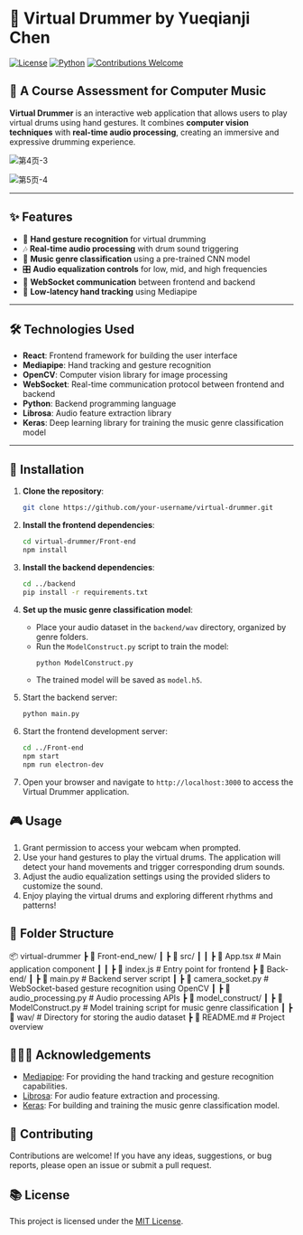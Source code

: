 # 🥁 Virtual Drummer by Yueqianji Chen

[![License](https://img.shields.io/badge/license-MIT-blue.svg)](LICENSE)
[![Python](https://img.shields.io/badge/python-3.8%2B-brightgreen.svg)](https://www.python.org/)
[![Contributions Welcome](https://img.shields.io/badge/contributions-welcome-orange.svg)](CONTRIBUTING.md)

## 🎵 A Course Assessment for Computer Music

**Virtual Drummer** is an interactive web application that allows users to play virtual drums using hand gestures. It combines **computer vision techniques** with **real-time audio processing**, creating an immersive and expressive drumming experience.

![第4页-3](https://github.com/user-attachments/assets/85e64bb8-a7c6-4bb4-9f8f-e4a6f52f9b17)

![第5页-4](https://github.com/user-attachments/assets/f649c23f-e614-4613-9df3-ebc6c6a7f00d)



---

## ✨ Features

- 👋 **Hand gesture recognition** for virtual drumming
- 🎶 **Real-time audio processing** with drum sound triggering
- 🎵 **Music genre classification** using a pre-trained CNN model
- 🎛 **Audio equalization controls** for low, mid, and high frequencies
- 🔄 **WebSocket communication** between frontend and backend
- 🚀 **Low-latency hand tracking** using Mediapipe

---

## 🛠️ Technologies Used

- **React**: Frontend framework for building the user interface
- **Mediapipe**: Hand tracking and gesture recognition
- **OpenCV**: Computer vision library for image processing
- **WebSocket**: Real-time communication protocol between frontend and backend
- **Python**: Backend programming language
- **Librosa**: Audio feature extraction library
- **Keras**: Deep learning library for training the music genre classification model

---

## 🚀 Installation

1. **Clone the repository**:
   ```bash
   git clone https://github.com/your-username/virtual-drummer.git


2. **Install the frontend dependencies**:
   ```bash
   cd virtual-drummer/Front-end
   npm install
   ```

3. **Install the backend dependencies**:
   ```bash
   cd ../backend
   pip install -r requirements.txt
   ```

4. **Set up the music genre classification model**:
   - Place your audio dataset in the `backend/wav` directory, organized by genre folders.
   - Run the `ModelConstruct.py` script to train the model:
     ```bash
     python ModelConstruct.py
     ```
   - The trained model will be saved as `model.h5`.

5. Start the backend server:
   ```bash
   python main.py
   ```

6. Start the frontend development server:
   ```bash
   cd ../Front-end
   npm start
   npm run electron-dev
   ```

7. Open your browser and navigate to `http://localhost:3000` to access the Virtual Drummer application.

## 🎮 Usage

1. Grant permission to access your webcam when prompted.
2. Use your hand gestures to play the virtual drums. The application will detect your hand movements and trigger corresponding drum sounds.
3. Adjust the audio equalization settings using the provided sliders to customize the sound.
4. Enjoy playing the virtual drums and exploring different rhythms and patterns!

## 📂 Folder Structure

📦 virtual-drummer
 ┣ 📂 Front-end_new/
 ┃ ┣ 📂 src/
 ┃ ┃ ┣ 📜 App.tsx       # Main application component
 ┃ ┃ ┣ 📜 index.js      # Entry point for frontend
 ┣ 📂 Back-end/
 ┃ ┣ 📜 main.py         # Backend server script
 ┃ ┣ 📜 camera_socket.py # WebSocket-based gesture recognition using OpenCV
 ┃ ┣ 📜 audio_processing.py # Audio processing APIs
 ┣ 📂 model_construct/
 ┃ ┣ 📜 ModelConstruct.py # Model training script for music genre classification
 ┃ ┣ 📂 wav/            # Directory for storing the audio dataset
 ┣ 📜 README.md         # Project overview


## 🙋🏻‍♀️ Acknowledgements

- [Mediapipe](https://mediapipe.dev/): For providing the hand tracking and gesture recognition capabilities.
- [Librosa](https://librosa.org/): For audio feature extraction and processing.
- [Keras](https://keras.io/): For building and training the music genre classification model.

## 💐 Contributing

Contributions are welcome! If you have any ideas, suggestions, or bug reports, please open an issue or submit a pull request.

## 📚 License

This project is licensed under the [MIT License](LICENSE).
